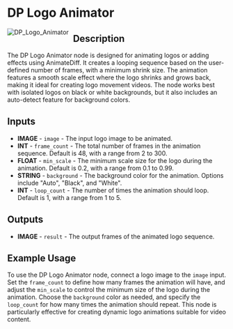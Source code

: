 # DP Logo Animator
<img src="https://github.com/user-attachments/assets/d56d6536-ea7a-4819-98b6-cc5c4b19f5f3" alt="DP_Logo_Animator" style="float: left; margin-right: 10px;"/>

## Description
The DP Logo Animator node is designed for animating logos or adding effects using AnimateDiff. It creates a looping sequence based on the user-defined number of frames, with a minimum shrink size. The animation features a smooth scale effect where the logo shrinks and grows back, making it ideal for creating logo movement videos. The node works best with isolated logos on black or white backgrounds, but it also includes an auto-detect feature for background colors.

## Inputs
- **IMAGE** - `image` - The input logo image to be animated.
- **INT** - `frame_count` - The total number of frames in the animation sequence. Default is 48, with a range from 2 to 300.
- **FLOAT** - `min_scale` - The minimum scale size for the logo during the animation. Default is 0.2, with a range from 0.1 to 0.99.
- **STRING** - `background` - The background color for the animation. Options include "Auto", "Black", and "White".
- **INT** - `loop_count` - The number of times the animation should loop. Default is 1, with a range from 1 to 5.

## Outputs
- **IMAGE** - `result` - The output frames of the animated logo sequence.

## Example Usage
To use the DP Logo Animator node, connect a logo image to the `image` input. Set the `frame_count` to define how many frames the animation will have, and adjust the `min_scale` to control the minimum size of the logo during the animation. Choose the `background` color as needed, and specify the `loop_count` for how many times the animation should repeat. This node is particularly effective for creating dynamic logo animations suitable for video content.
